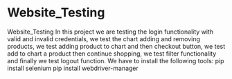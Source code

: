 # Website_Testing
Website_Testing
In this project we are testing the login functionality with valid and invalid credentials, we test the chart adding and removing products, we test adding product to chart and then checkout button, we test add to chart a product then continue shopping,  we test filter functionality and finally we test logout function.
We have to install the following tools:
pip install selenium
pip install webdriver-manager 

